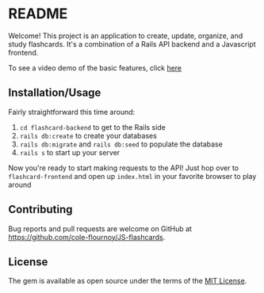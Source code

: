 # README

Welcome! This project is an application to create, update, organize, and study flashcards. It's a combination of a Rails API backend and a Javascript frontend. 

To see a video demo of the basic features, click [here](https://youtu.be/rzQyqAvu2GU)

## Installation/Usage

Fairly straightforward this time around:

1. `cd flashcard-backend` to get to the Rails side
2. `rails db:create` to create your databases
3. `rails db:migrate` and `rails db:seed` to populate the database
4. `rails s` to start up your server

Now you're ready to start making requests to the API! Just hop over to `flashcard-frontend` and open up `index.html` in your favorite browser to play around 


## Contributing

Bug reports and pull requests are welcome on GitHub at https://github.com/cole-flournoy/JS-flashcards.


## License

The gem is available as open source under the terms of the [MIT License](https://opensource.org/licenses/MIT).


